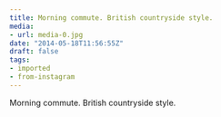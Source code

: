 ```yaml
---
title: Morning commute. British countryside style.
media:
- url: media-0.jpg
date: "2014-05-18T11:56:55Z"
draft: false
tags:
- imported
- from-instagram
---
```

Morning commute. British countryside style.
